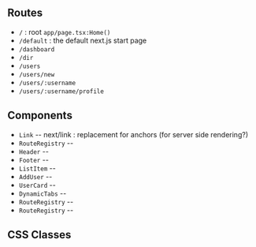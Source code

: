 ## Routes

- `/` : root `app/page.tsx:Home()`
- `/default` : the default next.js start page
- `/dashboard`
- `/dir`
- `/users`
- `/users/new`
- `/users/:username`
- `/users/:username/profile`

## Components

- `Link` -- next/link : replacement for anchors (for server side rendering?)
- `RouteRegistry` --
- `Header` --
- `Footer` --
- `ListItem` --
- `AddUser` --
- `UserCard` --
- `DynamicTabs` --
- `RouteRegistry` --
- `RouteRegistry` --

## CSS Classes
